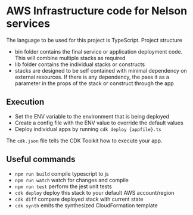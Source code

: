 # AWS Infrastructure code for Nelson services

The language to be used for this project is TypeScript.
Project structure
- bin folder contains the final service or application deployment code. This will combine multiple stacks as required
- lib folder contains the individual stacks or constructs
- stacks are designed to be self contained with minimal dependency on external resources. If there is any dependency, the pass it as a parameter in the props of the stack or construct through the app

## Execution
- Set the ENV variable to the environment that is being deployed
- Create a config file with the ENV value to override the default values
- Deploy individual apps by running `cdk deploy {appfile}.ts`

The `cdk.json` file tells the CDK Toolkit how to execute your app.

## Useful commands

* `npm run build`   compile typescript to js
* `npm run watch`   watch for changes and compile
* `npm run test`    perform the jest unit tests
* `cdk deploy`      deploy this stack to your default AWS account/region
* `cdk diff`        compare deployed stack with current state
* `cdk synth`       emits the synthesized CloudFormation template
